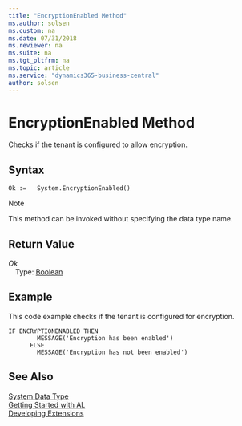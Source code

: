 ```yaml
---
title: "EncryptionEnabled Method"
ms.author: solsen
ms.custom: na
ms.date: 07/31/2018
ms.reviewer: na
ms.suite: na
ms.tgt_pltfrm: na
ms.topic: article
ms.service: "dynamics365-business-central"
author: solsen
---
```

[//]: # (START>DO_NOT_EDIT)
[//]: # (IMPORTANT:Do not edit any of the content between here and the END>DO_NOT_EDIT.)
[//]: # (Any modifications should be made in the .resx files in the ModernDev repo.)
# EncryptionEnabled Method
Checks if the tenant is configured to allow encryption.

## Syntax
```
Ok :=   System.EncryptionEnabled()
```
> [!NOTE]  
> This method can be invoked without specifying the data type name.  


## Return Value
*Ok*  
&emsp;Type: [Boolean](boolean-data-type.md)  
  


[//]: # (IMPORTANT: END>DO_NOT_EDIT)

## Example  
 This code example checks if the tenant is configured for encryption.  

```  
IF ENCRYPTIONENABLED THEN  
        MESSAGE('Encryption has been enabled')  
      ELSE  
        MESSAGE('Encryption has not been enabled')  
```   

## See Also
[System Data Type](system-data-type.md)  
[Getting Started with AL](../devenv-get-started.md)  
[Developing Extensions](../devenv-dev-overview.md)